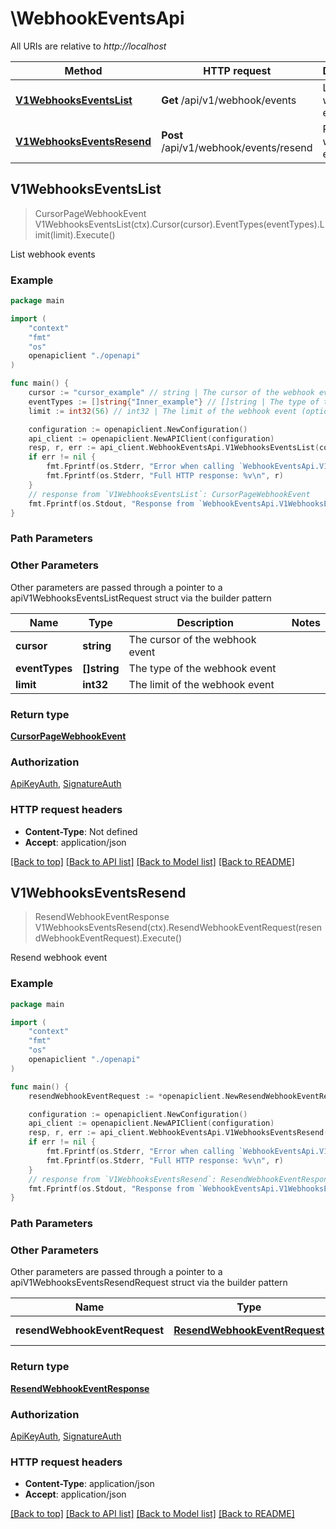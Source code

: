 # \WebhookEventsApi

All URIs are relative to *http://localhost*

Method | HTTP request | Description
------------- | ------------- | -------------
[**V1WebhooksEventsList**](WebhookEventsApi.md#V1WebhooksEventsList) | **Get** /api/v1/webhook/events | List webhook events
[**V1WebhooksEventsResend**](WebhookEventsApi.md#V1WebhooksEventsResend) | **Post** /api/v1/webhook/events/resend | Resend webhook event



## V1WebhooksEventsList

> CursorPageWebhookEvent V1WebhooksEventsList(ctx).Cursor(cursor).EventTypes(eventTypes).Limit(limit).Execute()

List webhook events



### Example

```go
package main

import (
    "context"
    "fmt"
    "os"
    openapiclient "./openapi"
)

func main() {
    cursor := "cursor_example" // string | The cursor of the webhook event (optional)
    eventTypes := []string{"Inner_example"} // []string | The type of the webhook event (optional)
    limit := int32(56) // int32 | The limit of the webhook event (optional)

    configuration := openapiclient.NewConfiguration()
    api_client := openapiclient.NewAPIClient(configuration)
    resp, r, err := api_client.WebhookEventsApi.V1WebhooksEventsList(context.Background()).Cursor(cursor).EventTypes(eventTypes).Limit(limit).Execute()
    if err != nil {
        fmt.Fprintf(os.Stderr, "Error when calling `WebhookEventsApi.V1WebhooksEventsList``: %v\n", err)
        fmt.Fprintf(os.Stderr, "Full HTTP response: %v\n", r)
    }
    // response from `V1WebhooksEventsList`: CursorPageWebhookEvent
    fmt.Fprintf(os.Stdout, "Response from `WebhookEventsApi.V1WebhooksEventsList`: %v\n", resp)
}
```

### Path Parameters



### Other Parameters

Other parameters are passed through a pointer to a apiV1WebhooksEventsListRequest struct via the builder pattern


Name | Type | Description  | Notes
------------- | ------------- | ------------- | -------------
 **cursor** | **string** | The cursor of the webhook event | 
 **eventTypes** | **[]string** | The type of the webhook event | 
 **limit** | **int32** | The limit of the webhook event | 

### Return type

[**CursorPageWebhookEvent**](CursorPageWebhookEvent.md)

### Authorization

[ApiKeyAuth](../README.md#ApiKeyAuth), [SignatureAuth](../README.md#SignatureAuth)

### HTTP request headers

- **Content-Type**: Not defined
- **Accept**: application/json

[[Back to top]](#) [[Back to API list]](../README.md#documentation-for-api-endpoints)
[[Back to Model list]](../README.md#documentation-for-models)
[[Back to README]](../README.md)


## V1WebhooksEventsResend

> ResendWebhookEventResponse V1WebhooksEventsResend(ctx).ResendWebhookEventRequest(resendWebhookEventRequest).Execute()

Resend webhook event



### Example

```go
package main

import (
    "context"
    "fmt"
    "os"
    openapiclient "./openapi"
)

func main() {
    resendWebhookEventRequest := *openapiclient.NewResendWebhookEventRequest("EndpointId_example", "EventId_example") // ResendWebhookEventRequest | The request

    configuration := openapiclient.NewConfiguration()
    api_client := openapiclient.NewAPIClient(configuration)
    resp, r, err := api_client.WebhookEventsApi.V1WebhooksEventsResend(context.Background()).ResendWebhookEventRequest(resendWebhookEventRequest).Execute()
    if err != nil {
        fmt.Fprintf(os.Stderr, "Error when calling `WebhookEventsApi.V1WebhooksEventsResend``: %v\n", err)
        fmt.Fprintf(os.Stderr, "Full HTTP response: %v\n", r)
    }
    // response from `V1WebhooksEventsResend`: ResendWebhookEventResponse
    fmt.Fprintf(os.Stdout, "Response from `WebhookEventsApi.V1WebhooksEventsResend`: %v\n", resp)
}
```

### Path Parameters



### Other Parameters

Other parameters are passed through a pointer to a apiV1WebhooksEventsResendRequest struct via the builder pattern


Name | Type | Description  | Notes
------------- | ------------- | ------------- | -------------
 **resendWebhookEventRequest** | [**ResendWebhookEventRequest**](ResendWebhookEventRequest.md) | The request | 

### Return type

[**ResendWebhookEventResponse**](ResendWebhookEventResponse.md)

### Authorization

[ApiKeyAuth](../README.md#ApiKeyAuth), [SignatureAuth](../README.md#SignatureAuth)

### HTTP request headers

- **Content-Type**: application/json
- **Accept**: application/json

[[Back to top]](#) [[Back to API list]](../README.md#documentation-for-api-endpoints)
[[Back to Model list]](../README.md#documentation-for-models)
[[Back to README]](../README.md)

